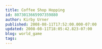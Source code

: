 ```yaml
---
title: Coffee Shop Hopping
id: 8073013665997359880
author: Kirby Urner
published: 2008-08-11T17:52:00.000-07:00
updated: 2008-08-11T18:05:42.823-07:00
blog: world_game
tags: 
---
```


